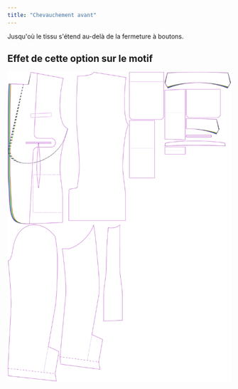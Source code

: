 ```yaml
---
title: "Chevauchement avant"
---
```


Jusqu'où le tissu s'étend au-delà de la fermeture à boutons.

## Effet de cette option sur le motif

![Cette image montre l'effet de cette option en superposant plusieurs variantes qui ont une valeur différente pour cette option](jaeger_frontoverlap_sample.svg "Effet de cette option sur le motif")
